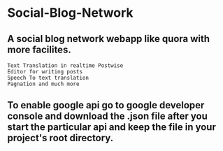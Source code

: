 # Social-Blog-Network

## A social blog network webapp like quora with more facilites.

    Text Translation in realtime Postwise
    Editor for writing posts
    Speech To text translation
    Pagnation and much more
    
## To enable google api go to google developer console and download the .json file after you start the particular api and keep the file in your project's root directory.
